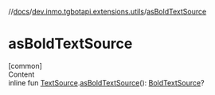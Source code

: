 //[docs](../../index.md)/[dev.inmo.tgbotapi.extensions.utils](index.md)/[asBoldTextSource](as-bold-text-source.md)



# asBoldTextSource  
[common]  
Content  
inline fun [TextSource](../dev.inmo.tgbotapi.CommonAbstracts/-text-source/index.md).[asBoldTextSource](as-bold-text-source.md)(): [BoldTextSource](../dev.inmo.tgbotapi.types.MessageEntity.textsources/-bold-text-source/index.md)?  



